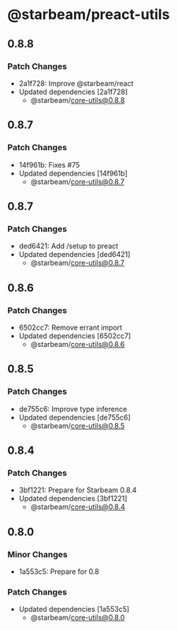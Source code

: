 # @starbeam/preact-utils

## 0.8.8

### Patch Changes

- 2a1f728: Improve @starbeam/react
- Updated dependencies [2a1f728]
  - @starbeam/core-utils@0.8.8

## 0.8.7

### Patch Changes

- 14f961b: Fixes #75
- Updated dependencies [14f961b]
  - @starbeam/core-utils@0.8.7

## 0.8.7

### Patch Changes

- ded6421: Add /setup to preact
- Updated dependencies [ded6421]
  - @starbeam/core-utils@0.8.7

## 0.8.6

### Patch Changes

- 6502cc7: Remove errant import
- Updated dependencies [6502cc7]
  - @starbeam/core-utils@0.8.6

## 0.8.5

### Patch Changes

- de755c6: Improve type inference
- Updated dependencies [de755c6]
  - @starbeam/core-utils@0.8.5

## 0.8.4

### Patch Changes

- 3bf1221: Prepare for Starbeam 0.8.4
- Updated dependencies [3bf1221]
  - @starbeam/core-utils@0.8.4

## 0.8.0

### Minor Changes

- 1a553c5: Prepare for 0.8

### Patch Changes

- Updated dependencies [1a553c5]
  - @starbeam/core-utils@0.8.0
